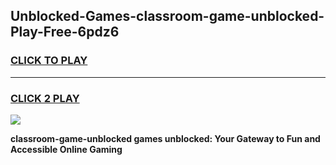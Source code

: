 
## Unblocked-Games-classroom-game-unblocked-Play-Free-6pdz6
<h3>
<a href="https://premium76.site?title=classroom-game-unblocked&ref=10A">CLICK TO PLAY</a></h3>
<hr>

<h3>
<a href="https://premium76.site?title=classroom-game-unblocked&ref=10A">CLICK 2 PLAY</a>
  
</h3>

<a href="https://premium76.site?title=classroom-game-unblocked&ref=10A"><img src="https://clearcache.store/games.png"></a>


**classroom-game-unblocked games unblocked: Your Gateway to Fun and Accessible Online Gaming**
